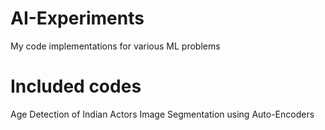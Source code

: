 # AI-Experiments
My code implementations for various ML problems

# Included codes

Age Detection of Indian Actors
Image Segmentation using Auto-Encoders
